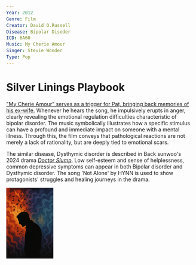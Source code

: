 ```yaml
---
Year: 2012
Genre: Film
Creator: David O.Russell
Disease: Bipolar Disoder
ICD: 6A60
Music: My Cherie Amour
Singer: Stevie Wonder
Type: Pop
---
```


# Silver Linings Playbook

["My Cherie Amour" serves as a trigger for Pat, bringing back memories of his ex-wife.](https://www.youtube.com/watch?v=5P5d6AK8wPw) Whenever he hears the song, he impulsively erupts in anger, clearly revealing the emotional regulation difficulties characteristic of bipolar disorder. The music symbolically illustrates how a specific stimulus can have a profound and immediate impact on someone with a mental illness. Through this, the film conveys that pathological reactions are not merely a lack of rationality, but are deeply tied to emotional scars.

 The similar disease, Dysthymic disorder is described in Back sunwoo's 2024 drama [*Doctor Slump*](bae_sangjun.md). Low self-esteem and sense of helplessness, common depressive symptoms can appear in both Bipolar disorder and Dysthymic disorder. The song 'Not Alone' by HYNN is used to show protagonists' struggles and healing journeys in the drama. 

<img src="./shin_bomin_ing.png" alt="description" style="width:25%;" />
